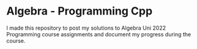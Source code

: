 # Algebra - Programming Cpp

I made this repository to post my solutions to Algebra Uni 2022 Programming course assignments and document my progress during the course.
